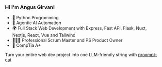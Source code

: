 ### Hi I'm Angus Girvan!

- 🐍 Python Programming
- 🤖 Agentic AI Automation
- 🌍 Full Stack Web Development with Express, Fast API, Flask, Nuxt, Nextjs, React, Vue and Tailwind
- 🧑🏼‍💻 Professional Scrum Master and PS Product Owner
- 🦾 CompTia A+

Turn your entire web dev project into one LLM-friendly string with [proompt-cat](https://github.com/angusgee/proompt-cat)
